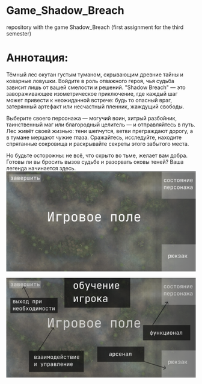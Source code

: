 # Game_Shadow_Breach
repository with the game Shadow_Breach (first assignment for the third semester)

# Аннотация:
Тёмный лес окутан густым туманом, скрывающим древние тайны и коварные ловушки. Войдите в роль отважного героя, чья судьба зависит лишь от вашей смелости и решений. "Shadow Breach" — это завораживающее изометрическое приключение, где каждый шаг может привести к неожиданной встрече: будь то опасный враг, затерянный артефакт или несчастный пленник, жаждущий свободы.

Выберите своего персонажа — могучий воин, хитрый разбойник, таинственный маг или благородный целитель — и отправляйтесь в путь. Лес живёт своей жизнью: тени шепчутся, ветви преграждают дорогу, а в тумане мерцают чужие глаза. Сражайтесь, исследуйте, находите спрятанные сокровища и раскрывайте секреты этого забытого места.

Но будьте осторожны: не всё, что скрыто во тьме, желает вам добра. Готовы ли вы бросить вызов судьбе и разорвать оковы теней? Ваша легенда начинается здесь.
![игровое поле](https://github.com/netblinhorek/Game_Shadow_Breach/blob/main/resources/игровое%20поле.png?raw=true)

![обчение игрока](https://github.com/netblinhorek/Game_Shadow_Breach/blob/main/resources/обучение.png?raw=true)
